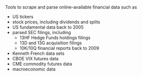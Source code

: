 Tools to scrape and parse online-available financial data such as
- US tickers
- stock prices, including dividends and splits
- US fundamental data back to 2005
- parsed SEC filings, including
	- 13HF Hedge Funds holdings filings
	- 13D and 13G acquisition filings
	- 10K/10Q financial reports back to 2009
- Kenneth French data sets
- CBOE VIX futures data
- CME commodity futures data
- macroeconomic data
